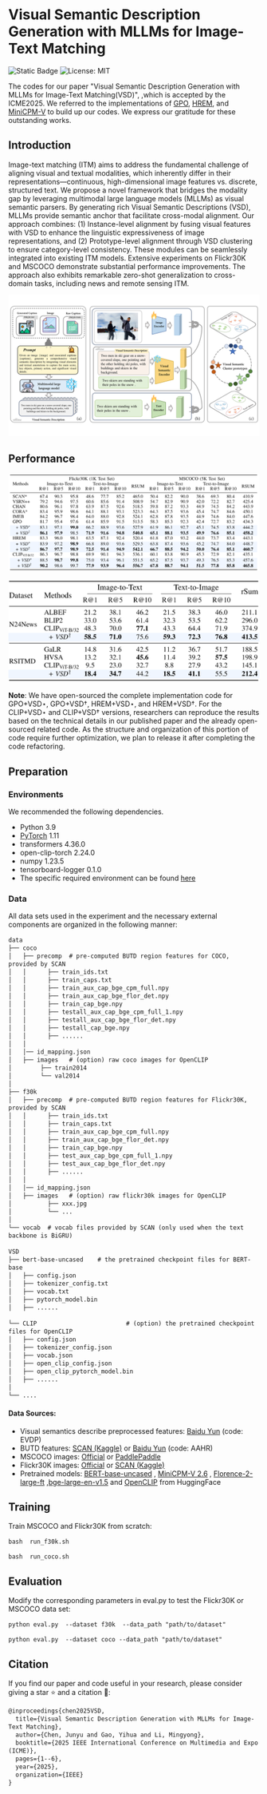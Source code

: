 # Visual Semantic Description Generation with MLLMs for Image-Text Matching

![Static Badge](https://img.shields.io/badge/Pytorch-EE4C2C)
![License: MIT](https://img.shields.io/badge/License-Apache%202.0-yellow.svg)

The codes for our paper "Visual Semantic Description Generation with MLLMs for Image-Text Matching(VSD)", ,which is accepted by the ICME2025. We referred to the implementations of [GPO](https://github.com/woodfrog/vse_infty), [HREM](https://github.com/CrossmodalGroup/HREM), and [MiniCPM-V](https://github.com/OpenBMB/MiniCPM-V) to build up our codes. We express our gratitude for these outstanding works.

## Introduction

Image-text matching (ITM) aims to address the fundamental challenge of aligning visual and textual modalities, which inherently differ in their representations—continuous, high-dimensional image features vs. discrete, structured text. We propose a novel framework that bridges the modality gap by leveraging multimodal large language models (MLLMs) as visual semantic parsers. By generating rich Visual Semantic Descriptions (VSD), MLLMs provide semantic anchor that facilitate cross-modal alignment. 
Our approach combines: (1) Instance-level alignment by fusing visual features with VSD to enhance the linguistic expressiveness of image representations, and (2) Prototype-level alignment through VSD clustering to ensure category-level consistency. These modules can be seamlessly integrated into existing ITM models. Extensive experiments on Flickr30K and MSCOCO demonstrate substantial performance improvements. The approach also exhibits remarkable zero-shot generalization to cross-domain tasks, including news and remote sensing ITM.

![overview](https://github.com/Image-Text-Matching/VSD/blob/main/overview.png)

## Performance

![main_result](https://github.com/Image-Text-Matching/VSD/blob/main/main_result.png)

![cross_domin_result](https://github.com/Image-Text-Matching/VSD/blob/main/cross_domin_result.png)

**Note**: We have open-sourced the complete implementation code for GPO+VSD⋆, GPO+VSD†, HREM+VSD⋆, and HREM+VSD†. For the CLIP+VSD⋆ and CLIP+VSD† versions, researchers can reproduce the results based on the technical details in our published paper and the already open-sourced related code. As the structure and organization of this portion of code require further optimization, we plan to release it after completing the code refactoring.

## Preparation

### Environments

We recommended the following dependencies.

- Python 3.9
- [PyTorch](http://pytorch.org/) 1.11
- transformers  4.36.0
- open-clip-torch 2.24.0
- numpy 1.23.5
- tensorboard-logger 0.1.0
- The specific required environment can be found [here](https://github.com/Image-Text-Matching/AAHR/AAHR/blob/main/requirements.txt)


### Data

All data sets used in the experiment and the necessary external components are organized in the following manner:

```
data
├── coco
│   ├── precomp  # pre-computed BUTD region features for COCO, provided by SCAN
│   │      ├── train_ids.txt
│   │      ├── train_caps.txt
│   │      ├── train_aux_cap_bge_cpm_full.npy
│   │      ├── train_aux_cap_bge_flor_det.npy
│   │      ├── train_cap_bge.npy
│   │      ├── testall_aux_cap_bge_cpm_full_1.npy
│   │      ├── testall_aux_cap_bge_flor_det.npy
│   │      ├── testall_cap_bge.npy
│   │      ├── ......
│   │
│   │── id_mapping.json
│   ├── images   # (option) raw coco images for OpenCLIP
│        ├── train2014
│        └── val2014
│  
├── f30k
│   ├── precomp  # pre-computed BUTD region features for Flickr30K, provided by SCAN
│   │      ├── train_ids.txt
│   │      ├── train_caps.txt
│   │      ├── train_aux_cap_bge_cpm_full.npy
│   │      ├── train_aux_cap_bge_flor_det.npy
│   │      ├── train_cap_bge.npy
│   │      ├── test_aux_cap_bge_cpm_full_1.npy
│   │      ├── test_aux_cap_bge_flor_det.npy
│   │      ├── ......
│   │
│   │── id_mapping.json
│   ├── images   # (option) raw flickr30k images for OpenCLIP
│          ├── xxx.jpg
│          └── ...
│   
└── vocab  # vocab files provided by SCAN (only used when the text backbone is BiGRU)

VSD
├── bert-base-uncased    # the pretrained checkpoint files for BERT-base
│   ├── config.json
│   ├── tokenizer_config.txt
│   ├── vocab.txt
│   ├── pytorch_model.bin
│   ├── ......

└── CLIP                         # (option) the pretrained checkpoint files for OpenCLIP
│   ├── config.json
│   ├── tokenizer_config.json
│   ├── vocab.json
│   ├── open_clip_config.json
│   ├── open_clip_pytorch_model.bin
│   ├── ......
│  
└── ....

```

#### Data Sources:

- Visual semantics describe preprocessed features: [Baidu Yun](https://pan.baidu.com/s/1ClRpz4akDOnTZlCYrS_Blw?pwd=EVDP) (code: EVDP)
- BUTD features: [SCAN (Kaggle)](https://www.kaggle.com/datasets/kuanghueilee/scan-features)  or [Baidu Yun](https://pan.baidu.com/s/1Dmnf0q9J29m4-fyL7ubqdg?pwd=AAHR) (code: AAHR)
- MSCOCO images: [Official](https://cocodataset.org/#download)  or [PaddlePaddle](https://aistudio.baidu.com/datasetdetail/28191)
- Flickr30K images: [Official](https://shannon.cs.illinois.edu/DenotationGraph/) or [SCAN (Kaggle)](https://www.kaggle.com/datasets/eeshawn/flickr30k?select=flickr30k_images)
- Pretrained models: [BERT-base-uncased](https://huggingface.co/google-bert/bert-base-uncased) , [MiniCPM-V 2.6](https://huggingface.co/openbmb/MiniCPM-V-2_6) , [Florence-2-large-ft](https://huggingface.co/microsoft/Florence-2-large-ft) ,[bge-large-en-v1.5](https://huggingface.co/BAAI/bge-large-en-v1.5) and [OpenCLIP](https://huggingface.co/laion/CLIP-ViT-B-32-laion2B-s34B-b79K) from HuggingFace

## Training

Train MSCOCO and Flickr30K from scratch:

```
bash  run_f30k.sh
```

```
bash  run_coco.sh
```

## Evaluation

Modify the corresponding parameters in eval.py to test the Flickr30K or MSCOCO data set:

```
python eval.py  --dataset f30k  --data_path "path/to/dataset"
```

```
python eval.py  --dataset coco --data_path "path/to/dataset"
```

##  Citation

If you find our paper and code useful in your research, please consider giving a star ⭐ and a citation 📝:

```
@inproceedings{chen2025VSD,
  title={Visual Semantic Description Generation with MLLMs for Image-Text Matching},
  author={Chen, Junyu and Gao, Yihua and Li, Mingyong},
  booktitle={2025 IEEE International Conference on Multimedia and Expo (ICME)},
  pages={1--6},
  year={2025},
  organization={IEEE}
}
```
